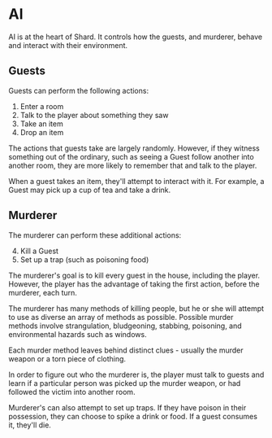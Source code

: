 # AI

AI is at the heart of Shard. It controls how the guests, and murderer, behave
and interact with their environment.

## Guests
Guests can perform the following actions: 

1. Enter a room
2. Talk to the player about something they saw
3. Take an item
4. Drop an item

The actions that guests take are largely randomly. However, if they witness
something out of the ordinary, such as seeing a Guest follow another into
another room, they are more likely to remember that and talk to the player.

When a guest takes an item, they'll attempt to interact with it. For example,
a Guest may pick up a cup of tea and take a drink.

## Murderer
The murderer can perform these additional actions:

4. Kill a Guest
5. Set up a trap (such as poisoning food)

The murderer's goal is to kill every guest in the house, including the player.
However, the player has the advantage of taking the first action, before
the murderer, each turn.

The murderer has many methods of killing people, but he or she will attempt to
use as diverse an array of methods as possible. Possible murder methods involve
strangulation, bludgeoning, stabbing, poisoning, and environmental hazards such
as windows.

Each murder method leaves behind distinct clues - usually the murder weapon
or a torn piece of clothing.

In order to figure out who the murderer is, the player must talk to guests and
learn if a particular person was picked up the murder weapon, or had followed
the victim into another room.

Murderer's can also attempt to set up traps. If they have poison in their
possession, they can choose to spike a drink or food. If a guest consumes it,
they'll die.